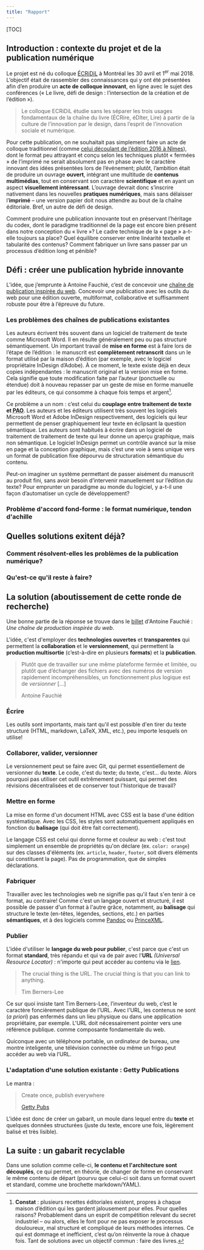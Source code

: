 ```yaml
---
title: "Rapport"
---
```


[TOC]

## Introduction : contexte du projet et de la publication numérique

Le projet est né du colloque [ÉCRiDiL](http://ecridil.ex-situ.info/) à Montréal les 30 avril et 1<sup>er</sup> mai 2018. L’objectif était de rassembler des connaissances qui y ont été présentées afin d’en produire un **acte de colloque innovant**, en ligne avec le sujet des conférences (« Le livre, défi de design : l’intersection de la création et de l’édition »).

>Le colloque ECRiDiL étudie sans les séparer les trois usages fondamentaux de la chaîne du livre (ÉCRire, éDIter,  Lire) à partir de la culture de l’innovation par le design, dans  l’esprit de l’innovation sociale et numérique.

Pour cette publication, on ne souhaitait pas simplement faire un acte de colloque traditionnel (comme [celui découlant de l’édition 2016 à Nîmes](https://desinnolivre.tumblr.com/)), dont le format peu attrayant et conçu selon les techniques plutôt « fermées » de l’imprimé ne serait absolument pas en phase avec le caractère innovant des idées présentées lors de l’événement; plutôt, l’ambition était de produire un ouvrage **ouvert**, intégrant une multitude de **contenus multimédias**, tout en conservant son caractère **scientifique** et en ayant un aspect **visuellement intéressant**. L’ouvrage devrait donc s’inscrire nativement dans les nouvelles **pratiques numériques**, mais sans délaisser l’**imprimé** – une version papier doit nous attendre au bout de la chaîne éditoriale. Bref, un autre de défi de design.

Comment produire une publication innovante tout en préservant l’héritage du codex, dont le paradigme traditionnel de la page est encore bien présent dans notre conception du « livre »? Le cadre technique de la « page » a-t-elle toujours sa place? Quel équilibre conserver entre linéarité textuelle et tabularité des contenus? Comment fabriquer un livre sans passer par un processus d’édition long et pénible?

## Défi : créer une publication hybride innovante

L’idée, que j’emprunte à Antoine Fauchié, c’est de concevoir une [chaîne de publication inspirée du web](https://www.quaternum.net/2017/03/13/une-chaine-de-publication-inspiree-du-web/). Concevoir une publication avec les outils du web pour une édition ouverte, multiformat, collaborative et suffisamment robuste pour être à l’épreuve du future.

### Les problèmes des chaînes de publications existantes

Les auteurs écrivent très souvent dans un logiciel de traitement de texte comme Microsoft Word. Il en résulte généralement peu ou pas structuré sémantiquement. Un important travail de **mise en forme** est à faire lors de l’étape de l’édition : le manuscrit est **complètement retranscrit** dans un le format utilisé par la maison d’édition (par exemple, avec le logiciel propriétaire InDesign d’Adobe). À ce moment, le texte existe déjà en deux copies indépendantes : le manuscrit original et la version mise en forme. Cela signifie que toute modification faite par l’auteur (ponctuelle ou étendue) doit à nouveau repasser par un geste de mise en forme manuelle par les éditeurs, ce qui consomme à chaque fois temps et argent[^1].

Ce problème a un nom : c’est celui du **couplage entre traitement de texte et <abbr title="Publication assistée par ordinateur">PAO</abbr>**. Les auteurs et les éditeurs utilisent très souvent les logiciels Microsoft Word et Adobe InDesign respectivement, des logiciels qui leur permettent de penser graphiquement leur texte en éclipsant la question sémantique. Les auteurs sont habitués à écrire dans un logiciel de traitement de traitement de texte qui leur donne un aperçu graphique, mais non sémantique. Le logiciel InDesign permet un contrôle avancé sur la mise en page et la conception graphique, mais c’est une voie à sens unique vers un format de publication fixe dépourvu de structuration sémantique du contenu.

Peut-on imaginer un système permettant de passer aisément du manuscrit au produit fini, sans avoir besoin d’intervenir manuellement sur l’édition du texte? Pour emprunter un paradigme au monde du logiciel, y a-t-il une façon d’automatiser un cycle de développement?

### Problème d'accord fond-forme : le format numérique, tendon d'achille

## Quelles solutions exitent déjà?

### Comment résolvent-elles les problèmes de la publication numérique?

### Qu'est-ce qu'il reste à faire?

## La solution (aboutissement de cette ronde de recherche)

Une bonne partie de la réponse se trouve dans le [billet](https://www.quaternum.net/2017/03/13/une-chaine-de-publication-inspiree-du-web/) d'Antoine Fauchié : _Une chaîne de production inspirée du web_.

L'idée, c'est d'employer des **technologies ouvertes** et **transparentes** qui permettent la **collaboration** et le **versionnement**, qui permettent la **production multisortie** (c’est-à-dire en plusieurs **formats**) et la **publication**.

> Plutôt que de travailler sur une même plateforme fermée et limitée, ou plutôt que d’échanger des fichiers avec des numéros de version rapidement incompréhensibles, un fonctionnement plus logique est de _versionner_ […]
>
> Antoine Fauchié

### Écrire

Les outils sont importants, mais tant qu'il est possible d'en tirer du texte structuré (HTML, markdown, LaTeX, XML, etc.), peu importe lesquels on utilise!

### Collaborer, valider, versionner

Le versionnement peut se faire avec Git, qui permet essentiellement de versionner du **texte**. Le code, c'est du texte; du texte, c'est… du texte. Alors pourquoi pas utiliser cet outil extrêmement puissant, qui permet des révisions décentralisées et de conserver tout l'historique de travail?

### Mettre en forme

La mise en forme d'un document HTML avec CSS est la base d'une édition systématique. Avec les CSS, les styles sont automatiquement appliqués en fonction du **balisage** (qui doit être fait correctement).

Le langage CSS est celui qui donne forme et couleur au web : c'est tout simplement un ensemble de propriétés qu'on déclare (ex. `color: orange`) sur des classes d'éléments (ex. `article`, `header`, `footer`, soit divers éléments qui constituent la page). Pas de programmation, que de simples déclarations.

### Fabriquer

Travailler avec les technologies web ne signifie pas qu'il faut s'en tenir à ce format, au contraire! Comme c'est un langage ouvert et structuré, il est possible de passer d'un format à l'autre grâce, notamment, au **balisage** qui structure le texte (en-têtes, légendes, sections, etc.) en parties **sémantiques**, et à des logiciels comme [Pandoc](https://github.com/jgm/pandoc) ou [PrinceXML](https://www.princexml.com/).

### Publier

L'idée d'utiliser le **langage du web pour publier**, c'est parce que c'est un format **standard**, très répandu et qui va de pair avec l'**URL** _(Universal Resource Locator)_ : n'importe qui peut accéder au contenu via le [lien](https://www.theguardian.com/technology/2019/mar/12/tim-berners-lee-on-30-years-of-the-web-if-we-dream-a-little-we-can-get-the-web-we-want).

> The crucial thing is the URL. The crucial thing is that you can link to anything.
>
> Tim Berners-Lee

Ce sur quoi insiste tant Tim Berners-Lee, l’inventeur du web, c’est le caractère foncièrement publique de l’URL. Avec l'URL, les contenus ne sont (_a priori_) pas enfermés dans un lieu physique ou dans une application propriétaire, par exemple. L'URL doit nécessairement pointer vers une référence publique. comme composante fondamentale du web. 

Quiconque avec un téléphone portable, un ordinateur de bureau, une montre inteligente, une télévision connectée ou même un frigo peut accéder au web via l’URL.

### L'adaptation d'une solution existante : Getty Publications 

Le mantra :

> Create once, publish everywhere
>
> [Getty Pubs](http://blogs.getty.edu/iris/an-editors-view-of-digital-publishing/)

L'idée est donc de créer un gabarit, un moule dans lequel entre du **texte** et quelques données structurées (juste du texte, encore une fois, légèrement balisé et très lisible).

## La suite : un gabarit recyclable

Dans une solution comme celle-ci, **le contenu et l'architecture sont découplés**, ce qui permet, en théorie, de changer de forme en conservant le même contenu de départ (pourvu que celui-ci soit dans un format ouvert et standard, comme une brochette markdown/YAML).

[^1]: **Constat** : plusieurs recettes éditoriales existent, propres à chaque maison d’édition qui les gardent jalousement pour elles. Pour quelles raisons? Probablement dans un esprit de compétition relevant du secret industriel – ou alors, elles le font pour ne pas exposer le processus douloureux, mal structuré et compliqué de leurs méthodes internes. Ce qui est dommage et inefficient, c’est qu’on réinvente la roue à chaque fois. Tant de solutions avec un objectif commun : faire des livres.

